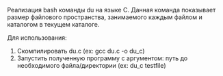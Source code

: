 Реализация bash команды du на языке С. Данная команда показывает размер файлового пространства, занимаемого каждым файлом и каталогом в текущем каталоге.<br>

Для использования: <br>
1) Скомпилировать du.c (ex: gcc du.c -o du_c) <br>
2) Запустить полученную программу с аргументом: путь до необходимого файла/директории (ex: du_c testfile)
